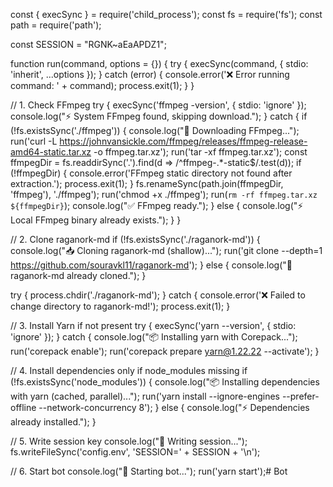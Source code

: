 
const { execSync } = require('child_process');
const fs = require('fs');
const path = require('path');

const SESSION = "RGNK~aEaAPDZ1";

function run(command, options = {}) {
  try {
    execSync(command, { stdio: 'inherit', ...options });
  } catch (error) {
    console.error('❌ Error running command: ' + command);
    process.exit(1);
  }
}

// 1. Check FFmpeg
try {
  execSync('ffmpeg -version', { stdio: 'ignore' });
  console.log("⚡ System FFmpeg found, skipping download.");
} catch {
  if (!fs.existsSync('./ffmpeg')) {
    console.log("🔧 Downloading FFmpeg...");
    run('curl -L https://johnvansickle.com/ffmpeg/releases/ffmpeg-release-amd64-static.tar.xz -o ffmpeg.tar.xz');
    run('tar -xf ffmpeg.tar.xz');
    const ffmpegDir = fs.readdirSync('.').find(d => /^ffmpeg-.*-static$/.test(d));
    if (!ffmpegDir) {
      console.error('FFmpeg static directory not found after extraction.');
      process.exit(1);
    }
    fs.renameSync(path.join(ffmpegDir, 'ffmpeg'), './ffmpeg');
    run('chmod +x ./ffmpeg');
    run(`rm -rf ffmpeg.tar.xz ${ffmpegDir}`);
    console.log("✅ FFmpeg ready.");
  } else {
    console.log("⚡ Local FFmpeg binary already exists.");
  }
}

// 2. Clone raganork-md
if (!fs.existsSync('./raganork-md')) {
  console.log("📥 Cloning raganork-md (shallow)...");
  run('git clone --depth=1 https://github.com/souravkl11/raganork-md');
} else {
  console.log("🔄 raganork-md already cloned.");
}

try {
  process.chdir('./raganork-md');
} catch {
  console.error('❌ Failed to change directory to raganork-md!');
  process.exit(1);
}

// 3. Install Yarn if not present
try {
  execSync('yarn --version', { stdio: 'ignore' });
} catch {
  console.log("📦 Installing yarn with Corepack...");
  run('corepack enable');
  run('corepack prepare yarn@1.22.22 --activate');
}

// 4. Install dependencies only if node_modules missing
if (!fs.existsSync('node_modules')) {
  console.log("📦 Installing dependencies with yarn (cached, parallel)...");
  run('yarn install --ignore-engines --prefer-offline --network-concurrency 8');
} else {
  console.log("⚡ Dependencies already installed.");
}

// 5. Write session key
console.log("🔐 Writing session...");
fs.writeFileSync('config.env', 'SESSION=' + SESSION + '\n');

// 6. Start bot
console.log("🚀 Starting bot...");
run('yarn start');# Bot
